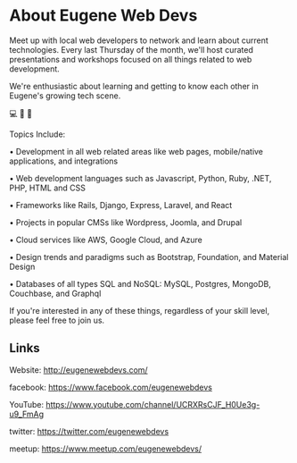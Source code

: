# About Eugene Web Devs

Meet up with local web developers to network and learn about current technologies. Every last Thursday of the month, we'll host curated presentations and workshops focused on all things related to web development. 

We're enthusiastic about learning and getting to know each other in Eugene's growing tech scene.

💻 🍕 🍺

Topics Include:

• Development in all web related areas like web pages, mobile/native applications, and integrations

• Web development languages such as Javascript, Python, Ruby, .NET, PHP, HTML and CSS

• Frameworks like Rails, Django, Express, Laravel, and React

• Projects in popular CMSs like Wordpress, Joomla, and Drupal

• Cloud services like AWS, Google Cloud, and Azure

• Design trends and paradigms such as Bootstrap, Foundation, and Material Design

• Databases of all types SQL and NoSQL: MySQL, Postgres, MongoDB, Couchbase, and Graphql

If you're interested in any of these things, regardless of your skill level, please feel free to join us.


## Links

Website: http://eugenewebdevs.com/

facebook: https://www.facebook.com/eugenewebdevs

YouTube: https://www.youtube.com/channel/UCRXRsCJF_H0Ue3g-u9_FmAg

twitter: https://twitter.com/eugenewebdevs

meetup: https://www.meetup.com/eugenewebdevs/
